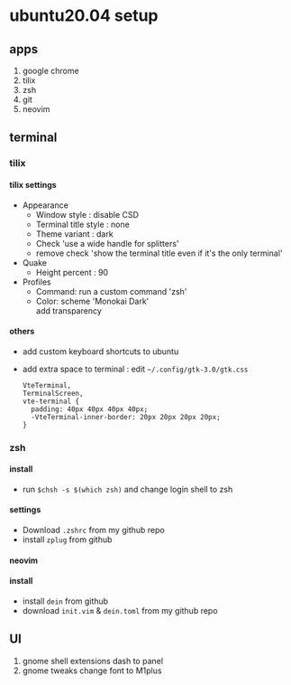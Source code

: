 # ubuntu20.04 setup

## apps
1. google chrome
2. tilix
3. zsh
4. git
5. neovim


## terminal
### tilix
#### tilix settings
- Appearance
  - Window style : disable CSD
  - Terminal title style : none
  - Theme variant : dark
  - Check 'use a wide handle for splitters'
  - remove check 'show the terminal title even if it's the only terminal'
- Quake
  - Height percent : 90
- Profiles
  - Command: run a custom command 'zsh'
  - Color: scheme 'Monokai Dark'  
          add transparency

#### others
- add custom keyboard shortcuts to ubuntu
- add extra space to terminal : edit `~/.config/gtk-3.0/gtk.css`

    ```
    VteTerminal,
    TerminalScreen,
    vte-terminal {
      padding: 40px 40px 40px 40px;
      -VteTerminal-inner-border: 20px 20px 20px 20px;
    }
    ```

### zsh
#### install
- run `$chsh -s $(which zsh)` and change login shell to zsh
#### settings
- Download `.zshrc` from my github repo
- install `zplug` from github

#### neovim
#### install
- install `dein` from github
- download `init.vim` \& `dein.toml` from my github repo

## UI
1. gnome shell extensions
  dash to panel
2. gnome tweaks
  change font to M1plus
